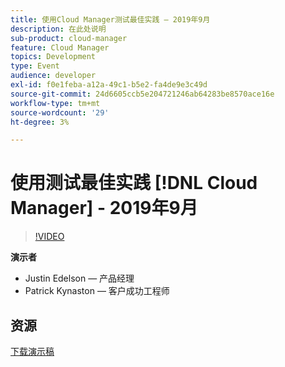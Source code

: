 ```yaml
---
title: 使用Cloud Manager测试最佳实践 — 2019年9月
description: 在此处说明
sub-product: cloud-manager
feature: Cloud Manager
topics: Development
type: Event
audience: developer
exl-id: f0e1feba-a12a-49c1-b5e2-fa4de9e3c49d
source-git-commit: 24d6605ccb5e204721246ab64283be8570ace16e
workflow-type: tm+mt
source-wordcount: '29'
ht-degree: 3%

---
```


# 使用测试最佳实践 [!DNL Cloud Manager] - 2019年9月

>[!VIDEO](https://video.tv.adobe.com/v/329028/?quality=9&learn=on)


**演示者**

* Justin Edelson — 产品经理
* Patrick Kynaston — 客户成功工程师

## 资源

[下载演示稿](./assets/CloudManagerWebinarSeptember2019.pdf)
